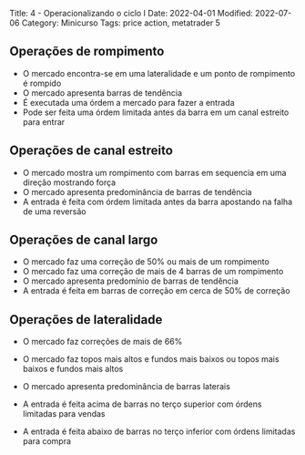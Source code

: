 Title: 4 - Operacionalizando o ciclo I
Date: 2022-04-01
Modified: 2022-07-06
Category: Minicurso
Tags: price action, metatrader 5

## Operações de rompimento

* O mercado encontra-se em uma lateralidade e um ponto de rompimento é rompido
* O mercado apresenta barras de tendência
* É executada uma órdem a mercado para fazer a entrada 
* Pode ser feita uma órdem limitada antes da barra em um canal estreito para entrar

## Operações de canal estreito

* O mercado mostra um rompimento  com barras em sequencia em uma direção mostrando força
* O mercado apresenta predominância de barras de tendência
* A entrada é feita com órdem limitada antes da barra apostando na falha de uma reversão

## Operações de canal largo

* O mercado faz uma correção de 50% ou mais  de um rompimento
* O mercado faz uma correção de mais de 4 barras de um rompimento
* O mercado apresenta predomínio de barras de tendência
* A entrada é feita em barras de correção em cerca de 50% de correção

## Operações de lateralidade

* O mercado faz correções de mais de 66% 

* O mercado faz topos mais altos e fundos mais baixos ou topos mais baixos e fundos mais altos
* O mercado apresenta predominância de barras laterais
* A entrada é feita acima de barras no terço superior com órdens limitadas para vendas
* A entrada é feita abaixo de barras no terço inferior com órdens limitadas para compra




